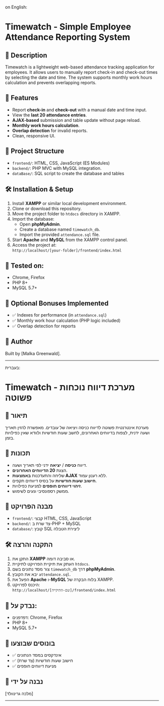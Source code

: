 on English:
# Timewatch - Simple Employee Attendance Reporting System

## 📌 Description

Timewatch is a lightweight web-based attendance tracking application for employees. It allows users to manually report check-in and check-out times by selecting the date and time. The system supports monthly work hours calculation and prevents overlapping reports.

## 🚀 Features

- Report **check-in** and **check-out** with a manual date and time input.
- View the **last 20 attendance entries**.
- **AJAX-based** submission and table update without page reload.
- **Monthly work hours calculation**.
- **Overlap detection** for invalid reports.
- Clean, responsive UI.

## 📁 Project Structure

- `frontend/`: HTML, CSS, JavaScript (ES Modules)
- `backend/`: PHP MVC with MySQL integration.
- `dataBase/`: SQL script to create the database and tables

## 🛠️ Installation & Setup

1. Install **XAMPP** or similar local development environment.
2. Clone or download this repository.
3. Move the project folder to `htdocs` directory in XAMPP.
4. Import the database:
   - Open **phpMyAdmin**.
   - Create a database named `timewatch_db`.
   - Import the provided `attendance.sql` file.
5. Start **Apache** and **MySQL** from the XAMPP control panel.
6. Access the project at:  
   `http://localhost/[your-folder]/frontend/index.html`

## 🧪 Tested on:

- Chrome, Firefox
- PHP 8+
- MySQL 5.7+

## 🎯 Optional Bonuses Implemented

- ✅ Indexes for performance (in `attendance.sql`)
- ✅ Monthly work hour calculation (PHP logic included)
- ✅ Overlap detection for reports

## 🤝 Author

Built by [Malka Greenwald].

---

בעברית:

# Timewatch - מערכת דיווח נוכחות פשוטה

## 📌 תיאור

מערכת אינטרנטית פשוטה לדיווח כניסה ויציאה של עובדים. מאפשרת להזין תאריך ושעה ידנית, לצפות בדיווחים האחרונים, לחשב שעות חודשיות ולוודא שאין כפילויות בזמן.

## 🚀 תכונות

- דיווח **כניסה** / **יציאה** ידני לפי תאריך ושעה.
- הצגת **20 הדיווחים האחרונים**.
- שליחה והתעדכנות **באמצעות AJAX** ללא רענון עמוד.
- **חישוב שעות חודשיות** על בסיס דיווחים תקפים.
- **זיהוי דיווחים חופפים** למניעת כפילויות.
- ממשק רספונסיבי ונעים לשימוש.

## 📁 מבנה הפרויקט

- `frontend/`: קבצי HTML, CSS, JavaScript
- `backend/`: צד שרת ב-PHP + MySQL
- `database/`: קובץ SQL ליצירת הטבלה

## 🛠️ התקנה והרצה

1. התקן את **XAMPP** או סביבה דומה.
2. העתק את תיקיית הפרויקט לתיקיית `htdocs`.
3. צור מסד נתונים בשם `timewatch_db` דרך **phpMyAdmin**.
4. יבא את הקובץ `attendance.sql`.
5. הפעל את **Apache** ו-**MySQL** בלוח הבקרה של XAMPP.
6. היכנס לפרויקט:  
   `http://localhost/[שם-התיקייה]/frontend/index.html`

## 🧪 נבדק על:

- דפדפנים: Chrome, Firefox
- PHP 8+
- MySQL 5.7+

## 🎯 בונוסים שבוצעו

- ✅ אינדקסים במסד הנתונים
- ✅ חישוב שעות חודשיות (צד שרת)
- ✅ מניעת דיווחים חופפים

## 🤝 נבנה על ידי

[מלכה גרינוולד]

---